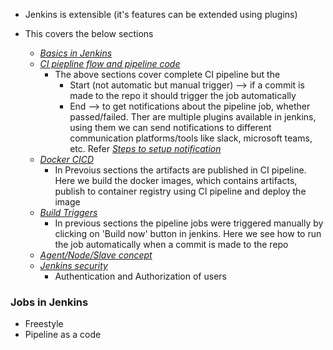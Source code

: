 * Jenkins is extensible (it's features can be extended using plugins)

* This covers the below sections
    - [_Basics in Jenkins_](Basics)
    - [_CI piepline flow and pipeline code_](CI-pipeline)
        - The above sections cover complete CI pipeline but the 
            - Start (not automatic but manual trigger) --> if a commit is made to the repo it should trigger the job automatically
            - End --> to get notifications about the pipeline job, whether passed/failed. Ther are multiple plugins available in jenkins, using them we can send notifications to different communication platforms/tools like slack, microsoft teams, etc. Refer [_Steps to setup notification_](CI-pipeline/pipeline-notification.md)
    - [_Docker CICD_](Docker-CI-CD)
        - In Prevoius sections the artifacts are published in CI pipeline. Here we build the docker images, which contains artifacts, publish to container registry using CI pipeline and deploy the image
    - [_Build Triggers_](Build-triggers)
        - In previous sections the pipeline jobs were triggered manually by clicking on 'Build now' button in jenkins. Here we see how to run the job automatically when a commit is made to the repo
    - [_Agent/Node/Slave concept_](Agent-Node-Slave)
    - [_Jenkins security_](Jenkins-security)
        - Authentication and Authorization of users

### Jobs in Jenkins
* Freestyle
* Pipeline as a code

